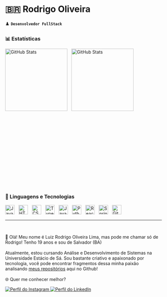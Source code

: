 # 🇧🇷 Rodrigo Oliveira

♟️ **`Desenvolvedor FullStack`**

### 📊 Estatísticas

<p>
  <img 
    align="left" 
    alt="GitHub Stats" 
    height="200" 
    style="padding-right: 10px;" 
    src="https://github-readme-stats.vercel.app/api?username=guaaxinim&show_icons=true&theme=tokyonight&include_all_commits=true&locale=pt-br" 
  />

<img 
      align="left" 
      alt="GitHub Stats" 
      height="200" 
      src="https://github-readme-stats.vercel.app/api/top-langs/?username=guaaxinim&theme=tokyonight&layout=compact&custom_title=Tecnologias&langs_count=5" 
  />

</p>

<br/><br/><br/><br/><br/><br/><br/><br/><br/><br/><br/><br/><br/><br/><br/><br/><br/><br/><br/><br/><br/><br/><br/><br/><br/><br/>

### 🚀 Linguagens e Tecnologias


<img 
    align="left" 
    alt="Java"
    title="Java" 
    width="30px" 
    style="padding-right: 10px;" 
    src="https://cdn.jsdelivr.net/gh/devicons/devicon@latest/icons/java/java-original.svg" 
/>
<img 
    align="left" 
    alt="HTML"
    title="HTML" 
    width="30px" 
    style="padding-right: 10px;" 
    src="https://cdn.jsdelivr.net/gh/devicons/devicon@latest/icons/html5/html5-original.svg" 
/>
<img 
    align="left" 
    alt="CSS" 
    title="CSS"
    width="30px" 
    style="padding-right: 10px;" 
    src="https://cdn.jsdelivr.net/gh/devicons/devicon@latest/icons/css3/css3-original.svg" 
/>
<img 
    align="left" 
    alt="TypeScript"
    title="TypeScript" 
    width="30px" 
    style="padding-right: 10px;" 
    src="https://cdn.jsdelivr.net/gh/devicons/devicon@latest/icons/typescript/typescript-original.svg" 
/>
<img 
    align="left" 
    alt="JavaScript" 
    title="JavaScript"
    width="30px" 
    style="padding-right: 10px;" 
    src="https://cdn.jsdelivr.net/gh/devicons/devicon@latest/icons/javascript/javascript-original.svg" 
/>
<img 
    align="left" 
    alt="Python" 
    title="Python"
    width="30px" 
    style="padding-right: 10px;" 
    src="https://cdn.jsdelivr.net/gh/devicons/devicon@latest/icons/python/python-original.svg" 
/>
<img 
    align="left" 
    alt="React"
    title="React" 
    width="30px" 
    style="padding-right: 10px;" 
    src="https://cdn.jsdelivr.net/gh/devicons/devicon@latest/icons/react/react-original.svg" 
/>
<img 
    align="left" 
    alt="Spring Boot"
    title="Spring Boot" 
    width="30px" 
    style="padding-right: 10px;" 
    src="https://cdn.jsdelivr.net/gh/devicons/devicon@latest/icons/spring/spring-original.svg" 
/>
<img 
    align="left" 
    alt="Git" 
    title="Git"
    width="30px" 
    style="padding-right: 10px;" 
    src="https://cdn.jsdelivr.net/gh/devicons/devicon@latest/icons/git/git-original.svg" 
/>

<br/><br/>

---

<br/>

👋 Olá! Meu nome é Luiz Rodrigo Oliveira Lima, mas pode me chamar só de Rodrigo! Tenho 19 anos e sou de Salvador (BA) <br/><br/> Atualmente, estou cursando Análise e Desenvolvimento de Sistemas na Universidade Estácio de Sá. Sou bastante criativo e apaixonado por tecnologia, você pode encontrar fragmentos dessa minha paixão analisando [meus repositórios](https://github.com/guaaxinim?tab=repositories) aqui no Github! <br/><br/> 🌐 Quer me conhecer melhor? <br/>

<p align="left">
    <a href="https://www.instagram.com/rodrigoo_dev/" target="_blank">
        <img 
            alt="Perfil do Instagram" 
            title="Siga-me no Instagram" 
            src="https://custom-icon-badges.demolab.com/badge/Siga%20me-CE4630?logo=instagram&logoColor=white&style=for-the-badge&labelColor=CE4630"
        />
    </a>
    <a href="https://www.linkedin.com/in/rodrigo-oliveira-470668314/" target="_blank">
        <img 
            alt="Perfil do LinkedIn" 
            title="Conect-se comigo no LinkedIn" 
            src="https://custom-icon-badges.demolab.com/badge/LinkedIn-0077B5?logo=linkedin&logoColor=white&style=for-the-badge&labelColor=0077B5"
        />
    </a>
</p>

